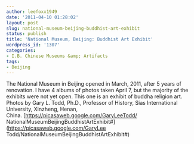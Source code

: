 ```yaml
---
author: leefoxx1949
date: '2011-04-10 01:28:02'
layout: post
slug: national-museum-beijing-buddhist-art-exhibit
status: publish
title: 'National Museum, Beijing: Buddhist Art Exhibit'
wordpress_id: '1307'
categories:
- I.B. Chinese Museums &amp; Artifacts
tags:
- Beijing
---
```


The National Museum in Beijing opened in March, 2011, after 5 years of
renovation. I have 4 albums of photos taken April 7, but the majority of the
exhibits were not yet open. This one is an exhibit of buddha religion art.
Photos by Gary L. Todd, Ph.D., Professor of History, Sias International
University, Xinzheng, Henan, China. [https://picasaweb.google.com/GaryLeeTodd/
NationalMuseumBeijingBuddhistArtExhibit#](https://picasaweb.google.com/GaryLee
Todd/NationalMuseumBeijingBuddhistArtExhibit#)

